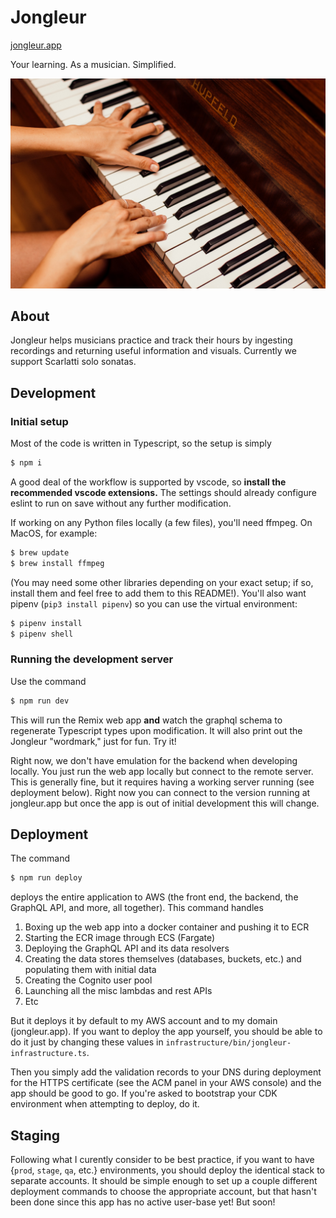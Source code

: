 # Jongleur

[jongleur.app](https://www.jongleur.app/)

Your learning. As a musician. Simplified.

![Two hands playing a HUPFELD piano.](./asset/image/piano-practice-large.jpg)

## About

Jongleur helps musicians practice and track their hours by ingesting recordings and returning useful information and visuals. Currently we support Scarlatti solo sonatas.

## Development

### Initial setup

Most of the code is written in Typescript, so the setup is simply
```sh
$ npm i
```

A good deal of the workflow is supported by vscode, so **install the recommended vscode extensions.** The settings should already configure eslint to run on save without
any further modification.


If working on any Python files locally (a few files), you'll need
ffmpeg. On MacOS, for example:
```sh
$ brew update
$ brew install ffmpeg
```
(You may need some other libraries depending on your exact setup; if so, install them and feel free to add them to this README!).
You'll also want pipenv (`pip3 install pipenv`) so you can use the virtual
environment:
```sh
$ pipenv install
$ pipenv shell
```

### Running the development server

Use the command
```sh
$ npm run dev
```

This will run the Remix web app **and** watch the graphql schema to regenerate Typescript types upon modification. It will also print
out the Jongleur "wordmark," just for fun. Try it!

Right now, we don't have emulation for the backend when developing locally.
You just run the web app locally but connect to the remote server.
This is generally fine, but it requires having a working server running (see deployment below). Right now you can connect to the version running at jongleur.app but once the app is out of initial development this will change.

## Deployment

The command

```sh
$ npm run deploy
```

deploys the entire application to AWS (the front end, the backend, the GraphQL API, and more, all together). This command handles
1. Boxing up the web app into a docker container and pushing
it to ECR
2. Starting the ECR image through ECS (Fargate)
3. Deploying the GraphQL API and its data resolvers
4. Creating the data stores themselves (databases, buckets, etc.)
and populating them with initial data
5. Creating the Cognito user pool
6. Launching all the misc lambdas and rest APIs
7. Etc

But it deploys it by default to my AWS account and to my domain (jongleur.app). If you want to deploy
the app yourself, you should be able to do it just by changing these values in `infrastructure/bin/jongleur-infrastructure.ts`.

Then you simply add the validation records to your DNS during deployment for the HTTPS certificate (see the ACM panel in your AWS console) and the 
app should be good to go. If you're asked to bootstrap your CDK environment
when attempting to deploy, do it.

## Staging

Following what I curently consider to be best practice, if you want to have {`prod`, `stage`, `qa`, etc.} environments, you should deploy the
identical stack to separate accounts.
It should be simple enough to set up a couple different deployment commands to choose the appropriate account, but that hasn't been done since this app has no active user-base yet! But soon!